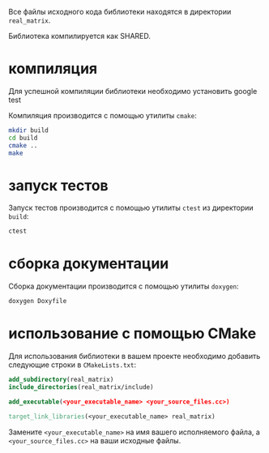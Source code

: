 Все файлы исходного кода библиотеки находятся в директории `real_matrix`.

Библиотека компилируется как SHARED.

# компиляция

Для успешной компиляции библиотеки необходимо установить google test

Компиляция производится с помощью утилиты `сmake`:

```bash
mkdir build
cd build
cmake ..
make
```

# запуск тестов

Запуск тестов производится с помощью утилиты `ctest` из директории `build`:

```bash
ctest
```

# cборка документации

Сборка документации производится с помощью утилиты `doxygen`:

```bash
doxygen Doxyfile
```
# использование с помощью CMake

Для использования библиотеки в вашем проекте необходимо добавить следующие строки в `CMakeLists.txt`:

```cmake
add_subdirectory(real_matrix)
include_directories(real_matrix/include)

add_executable(<your_executable_name> <your_source_files.cc>)

target_link_libraries(<your_executable_name> real_matrix)
```

Замените `<your_executable_name>` на имя вашего исполняемого файла, а `<your_source_files.cc>` на ваши исходные файлы.
